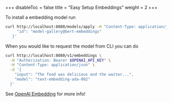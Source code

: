 +++
disableToc = false
title = "Easy Setup Embeddings"
weight = 2
+++

To install a embedding model run 

```bash
curl http://localhost:8080/models/apply -H "Content-Type: application/json" -d '{
     "id": "model-gallery@bert-embeddings"
   }'  
```

When you would like to request the model from CLI you can do 

```bash
curl http://localhost:8080/v1/embeddings \
  -H "Authorization: Bearer $OPENAI_API_KEY" \
  -H "Content-Type: application/json" \
  -d '{
    "input": "The food was delicious and the waiter...",
    "model": "text-embedding-ada-002"
  }'
```

See [OpenAI Embedding](https://platform.openai.com/docs/api-reference/embeddings/object) for more info!